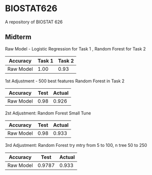 # BIOSTAT626
A repository of BIOSTAT 626

## Midterm
Raw Model - Logistic Regression for Task 1 , Random Forest for Task 2


| Accuracy    | Task 1      | Task 2     |
| ----------- | ----------- |----------- |
| Raw Model   |  1.00       | 0.93       |

1st Adjustment - 500 best features Random Forest in Task 2

| Accuracy    | Test        | Actual     |
| ----------- | ----------- |----------- |
| Raw Model   |  0.98       | 0.926      |

  
2st Adjustment: Random Forest Small Tune

| Accuracy    | Test        | Actual     |
| ----------- | ----------- |----------- |
| Raw Model   |  0.98       | 0.933      |

3rd Adjustment: Random Forest try mtry from 5 to 100, n tree 50 to 250

| Accuracy    | Test        | Actual     |
| ----------- | ----------- |----------- |
| Raw Model   |  0.9787     | 0.933      |
